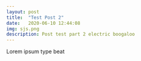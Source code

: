 ```yaml
---
layout: post
title:  "Test Post 2"
date:   2020-06-10 12:44:08
img: sjs.png
description: Post test part 2 electric boogaloo
---
```


Lorem ipsum type beat
